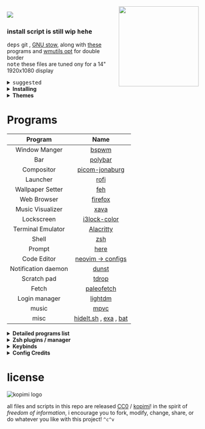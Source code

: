 <!-- <p align="center"><img align="center" src="https://user-images.githubusercontent.com/67634565/123535664-dcf83700-d742-11eb-84ee-e0663dd167b5.png" width="320px"></p> -->

<img align="right" src="https://user-images.githubusercontent.com/67634565/125792404-8feb3087-2884-42c8-9432-024879a9b3fc.gif" width='210' >
<p >
 <img  src="https://visitor-badge.glitch.me/badge?page_id=umgbhalla/dotstow.visitor-badge" >  
 <img  alt="" src="https://img.shields.io/github/repo-size/umgbhalla/dotstow?style=flat&label=repo-size&color=fb9199&labelColor=1d212a"/>
 <!-- <img  alt="" src="https://img.shields.io/github/last-commit/umgbhalla/dotstow?color=fbdf90&label=updated&style=flat&labelColor=1d212a"/> -->
 <img  alt="" src="https://img.shields.io/github/package-json/v/umgbhalla/dotstow"/>
</p>

### install script is still wip <kbd>hehe</kbd>

<kbd>deps</kbd> git , <a href="https://www.youtube.com/watch?v=tkUllCAGs3c">GNU stow</a>, along with <a href="https://github.com/umgbhalla/dotstow#programs"> these</a> programs and <a href="https://github.com/wmutils/opt">wmutils opt</a> for double border  
<kbd>note</kbd> these files are tuned ony for a 14" 1920x1080 display

<details>
 <summary><kbd>suggested</kbd> </summary>
<ul>
 <li><a href="https://www.gnu.org/software/stow/manual/stow.html">Manpage Stow</a></li>
<li><a href="https://alexpearce.me/2016/02/managing-dotfiles-with-stow/">Managing dotfiles with GNU stow - Alex Pearce</a></li>
<li><a href="https://gruby.medium.com/dotfile-how-to-manage-and-sync-with-git-gnu-stow-6beada1529ea">dotfile, how to manage and sync with Git + GNU Stow </a></li>
 </ul>
</details>

<details>
    <summary><b>Installing</b></summary>
Clone into your <code>$HOME</code> directory  
  <br>

```bash
git clone https://github.com/umgbhalla/dotstow.git ~
```

Run `stow` to symlink everything or just select what you want

```bash
cd dotstow/themes/monterey && stow */  -t ~
```

<kbd>stow</kbd> Everything (<code>\*/</code> ignores the README or any <code>file</code>)  
 <kbd>flags</kbd> <code>-t ~</code> implies , target directory is <code>$HOME</code>

```bash
$ pwd
/
└ home
  └ umang
    └ dotstow
      └ base

stow zsh -t ~
# Just my zsh config
```

```bash
nvim -c ':PackerInstall' -c ':UpdateRemotePlugins' -c ':qall'
# install all nvim plugins and exit
```

</details>
<!-- Icon Theme | [Papirus](https://github.com/PapirusDevelopmentTeam/papirus-icon-theme) -->
<!-- Gtk-theme | [Nordic-Gtk](https://www.gnome-look.org/p/1267246/) -->
<!-- Music Player | [Audacious-qt](https://audacious-media-player.org) -->
 
<details>
    <summary><b>Themes</b></summary>

|                                                                                                                                                        |
| ------------------------------------------------------------------------------------------------------------------------------------------------------ |
| cr0nus                                                                                                                                                 |
| <p align="center"><img src="https://user-images.githubusercontent.com/67634565/140522097-77e30707-03d1-4a95-9c46-3842fa60de06.png" width="920px" ></p> |
| Moun-tain                                                                                                                                              |
| <p align="center"><img src="https://user-images.githubusercontent.com/67634565/137625699-cefbf345-1d0a-4199-a044-e509489c7e14.png" width="920px"></p>  |
| <p align="center"><img src="https://user-images.githubusercontent.com/67634565/137625704-422ccec7-ec93-484c-8bd1-7cb60b085063.png" width="920px"></p>  |
| Gruv-dark                                                                                                                                              |
| <p align="center"><img src="https://user-images.githubusercontent.com/67634565/130346655-1e8b8957-54de-4e16-99b4-0495c5d7389e.png" width="920px"></p>  |
| <p align="center"><img src="https://user-images.githubusercontent.com/67634565/131245686-7cdb2433-72c9-4ed9-a0aa-8da7e41100b3.png" width="920px"></p>  |
| Glass-green                                                                                                                                            |
| <p align="center"><img src="https://user-images.githubusercontent.com/67634565/124610237-f4939600-de8d-11eb-8469-1863f953359d.png" width="920px"></p>  |
| <p align="center"><img src="https://user-images.githubusercontent.com/67634565/126061920-2d44885f-2943-452c-86a6-3178d1e58599.png" width="920px"></p>  |
| Monterey                                                                                                                                               |
| <p align="center"><img src="https://user-images.githubusercontent.com/67634565/123525378-d12e5580-d6ed-11eb-9293-0c9e9cdd2221.png" width="920px" ></p> |

</details>

# Programs

|       Program       |                                                             Name                                                              |
| :-----------------: | :---------------------------------------------------------------------------------------------------------------------------: |
|    Window Manger    |                                         [bspwm](https://github.com/baskerville/bspwm)                                         |
|         Bar         |                                         [polybar](https://github.com/polybar/polybar)                                         |
|     Compositor      |                                      [picom-jonaburg](https://github.com/jonaburg/picom)                                      |
|      Launcher       |                                          [rofi](https://github.com/davatorium/rofi)                                           |
|  Wallpaper Setter   |                                              [feh](https://feh.finalrewind.org/)                                              |
|     Web Browser     |                                     [firefox](https://www.mozilla.org/en-US/firefox/new/)                                     |
|  Music Visualizer   |                                            [xava](https://github.com/nikp123/xava)                                            |
|     Lockscreen      |                                   [i3lock-color](https://github.com/Raymo111/i3lock-color)                                    |
|  Terminal Emulator  |                                      [Alacritty](https://github.com/alacritty/alacritty)                                      |
|        Shell        |                                                  [zsh](https://www.zsh.org)                                                   |
|       Prompt        |  [here](https://github.com/umgbhalla/dotstow/blob/b6ed8c21f614087bd7ab0b41162bc919aa776453/base/zsh/.config/zsh/prompt.zsh)   |
|     Code Editor     |                                 [neovim -> configs](https://github.com/umgbhalla/nvim-titan)                                  |
| Notification daemon |                                              [dunst](https://dunst-project.org/)                                              |
|     Scratch pad     |                                           [tdrop](https://github.com/noctuid/tdrop)                                           |
|        Fetch        |                                     [paleofetch](https://github.com/umgbhalla/paleofetch)                                     |
|    Login manager    |                                        [lightdm](https://github.com/canonical/lightdm)                                        |
|        music        |                                          [mpvc](https://github.com/lwilletts/mpvc/)                                           |
|        misc         | [hideIt.sh](http://giithub.com/tadly/hideIt.sh) , [exa](https://github.com/ogham/exa) , [bat](https://github.com/sharkdp/bat) |

<details>
    <summary><b>Detailed programs list</b></summary>

An updated list of all the programs I have installed, can be found <code><a href="https://github.com/umgbhalla/dotstow/blob/main/base/programs/program-list">here</a></code>
<br>

</details>

<details>
    <summary><b>Zsh plugins / manager </b></summary>
<code><a href="https://github.com/ohmyzsh/ohmyzsh">ohmyzsh</a></code>  
</br> 
<code><a href="https://github.com/Aloxaf/fzf-tab">fzf-tab</a></code>  
<br>
<code><a href="https://github.com/zsh-users/zsh-autosuggestions">zsh-autosuggestions</a></code>  
<br>
<code><a href="https://github.com/zsh-users/zsh-syntax-highlighting">zsh-syntax-highlighting</a></code>  
</details>

<details>
    <summary><b>Keybinds</b></summary>

| Binding                                | Functionality |
| :-----------------: | :---------------------------------------------------------------------------------------------------------------------------: |
| super + F1                             | locked |  
| super + Home                           | yt musci |  
| super + Prior                          | discord  |  
| super + Next                           | discord  |  
| super + Return                         | scratchpad center |  
| super + semicolon                      | scratchpad left |  
| super + apostrophe                     | scratchpad right |  
| super + backslash                      | tmux scratchpad top |  
| super + slash                          | tmux scratchpad bottom |  
| super + shift + Return                 | terminal kitty |  
| super + shift + b                      | bb secret |  
| super + e                              | Shortcuts |  
| super + w                              | vivaldi-stable |  
| super + n                              | pcmanfm |  
| super + a                              | neovide |  
| super + shift + m                      | alternate between the tiled and monocle layout |  
| super + u                              | file uploader |  
| super + ctrl + r                       | screen recorder |  
| super + b                              | polybar_toggle  |  
| super  + shift + k                     | tesseract scan |  
| super  + shift + l                     | urls shortner |  
| super + space                          | program launcher |  
| super + shift + space                  | program killer |  
| alt + shift + e                        | rofimoji |  
| alt + v                                | clipmenu |  
| super + v                              | clipmenu |  
| super + shift + alt + r                | keybindhelper |  
| super + alt + k                        | kmonad restart |  
| super + shift + h                      | keybindhelper |  
| super + shift + p                      | dotfiles rofi menu ; open in neovide |  
| super + period                         | show open windows |  
| super + d                              | dictionary |  
| super + y                              | scrcpy |  
| super + p                              | power-menu  |  
| super + shift + b                      | power on bluetooth |  
| super + shift + r                      | make sxhkd reload its configuration files: |  
| super + {t,shift + t,s}                | set the window state |  
| super + f                              | toggle the window fullscreen |  
| super + alt + {q,r}                    | quit/restart bspwm |  
| super + {_,shift + }q                  | close and kill |  
| super + m                              | alternate between the tiled and monocle layout |  
| super + g                              | swap the current node and the biggest window |  
| super + ctrl + {m,x,y,z}               | set the node flags |  
| super + comma                          | focus the node for the given path jump |  
| super + {_,shift + }c                  | focus the next/previous window in the current desktop |  
| super + bracket{left,right}            | focus the next/previous desktop in the current monitor |  
| super + button{4,5}                    | focus with scroll  |  
| super + shift + bracket{left,right}    | focus to next ore previous node  |  
| alt + {Tab, shift + Tab}               | focus the last node/desktop |  
| super + {grave,Tab}                    | focus the last node/desktop |  
| super + {o,i}                          | focus the older or newer node in the focus history |  
| super + {_,shift + }{1-9,0}            | focus or send to the given desktop |  
| super + ctrl + {h,j,k,l}               | preselect the direction |  
| super + ctrl + {1-9}                   | preselect the ratio |  
| super + ctrl + space                   | cancel the preselection for the focused node |  
| super + ctrl + shift + space           | cancel the preselection for the focused desktop |  
| super + {Up,Down,Left,Right}           | expand/contract a window by moving both of its side outward |  
| super + shift + Up                     | Multimedia keys |  
| super + shift + Down                   | Still muøltimedia |  
| super + shift + button{7,6}            | volume with scroll  |  
| super + button{7,6}                    | brighness with scroll  |  
| super + alt + shift + s                | screenshot url |  
| super + Print                          | Screenshots with gui |  
| super + shift + v                      | play pause toggle |  
| super + shift + {Left , Right}         | music controls |  

to generate this use command below

```
#!/usr/bin/env bash
# Markdown sxhkd configuration for cheatsheet/documents.

SXHKD_CONF="$HOME/.config/sxhkd/sxhkdrc"
MD_NAME="Binding"
MD_VALUE="Functionality"

(
echo -e "|$MD_NAME\t # $MD_VALUE |";
echo -e "|--- | --- |";
awk '/^[a-z]/ && last {print "|" $0,"\t",last,"|"} {last=""} /^#/{last=$0}' "$SXHKD_CONF"
) | sed -e 's/# /| /' -e 's/^|/| /' | column -t -s $'\t'

```

script provided by <a href="https://github.com/MahdyMirzade">@MahdyMirzade</a>

</details>

<details>
    <summary><b>Config Credits </b></summary>
<a href="https://dynalist.io/d/xAvi97D_qNz1lJ-eKMlk3OM-#z=VqvnVl7tC5wuZDDhgZWj1Tu1">Ricing dynalist </a>
</details>

# license

![kopimi logo](https://gist.githubusercontent.com/xero/cbcd5c38b695004c848b73e5c1c0c779/raw/6b32899b0af238b17383d7a878a69a076139e72d/kopimi-sm.png)

all files and scripts in this repo are released [CC0](https://creativecommons.org/publicdomain/zero/1.0/) / [kopimi](https://kopimi.com)! in the spirit of _freedom of information_, i encourage you to fork, modify, change, share, or do whatever you like with this project! `^c^v`
